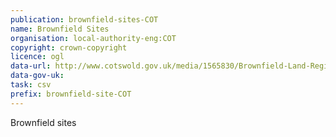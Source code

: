 ```yaml
---
publication: brownfield-sites-COT
name: Brownfield Sites
organisation: local-authority-eng:COT
copyright: crown-copyright
licence: ogl
data-url: http://www.cotswold.gov.uk/media/1565830/Brownfield-Land-Register.csv
data-gov-uk: 
task: csv
prefix: brownfield-site-COT
---
```


Brownfield sites

